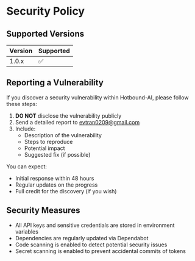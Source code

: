 # Security Policy

## Supported Versions

| Version | Supported          |
| ------- | ------------------ |
| 1.0.x   | :white_check_mark: |

## Reporting a Vulnerability

If you discover a security vulnerability within Hotbound-AI, please follow these steps:

1. **DO NOT** disclose the vulnerability publicly
2. Send a detailed report to evtran0209@gmail.com
3. Include:
   - Description of the vulnerability
   - Steps to reproduce
   - Potential impact
   - Suggested fix (if possible)

You can expect:
- Initial response within 48 hours
- Regular updates on the progress
- Full credit for the discovery (if you wish)

## Security Measures

- All API keys and sensitive credentials are stored in environment variables
- Dependencies are regularly updated via Dependabot
- Code scanning is enabled to detect potential security issues
- Secret scanning is enabled to prevent accidental commits of tokens
